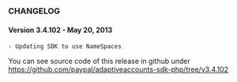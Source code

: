### CHANGELOG

#### Version 3.4.102 - May 20, 2013

    - Updating SDK to use NameSpaces

You can see source code of this release in github under https://github.com/paypal/adaptiveaccounts-sdk-php/tree/v3.4.102
